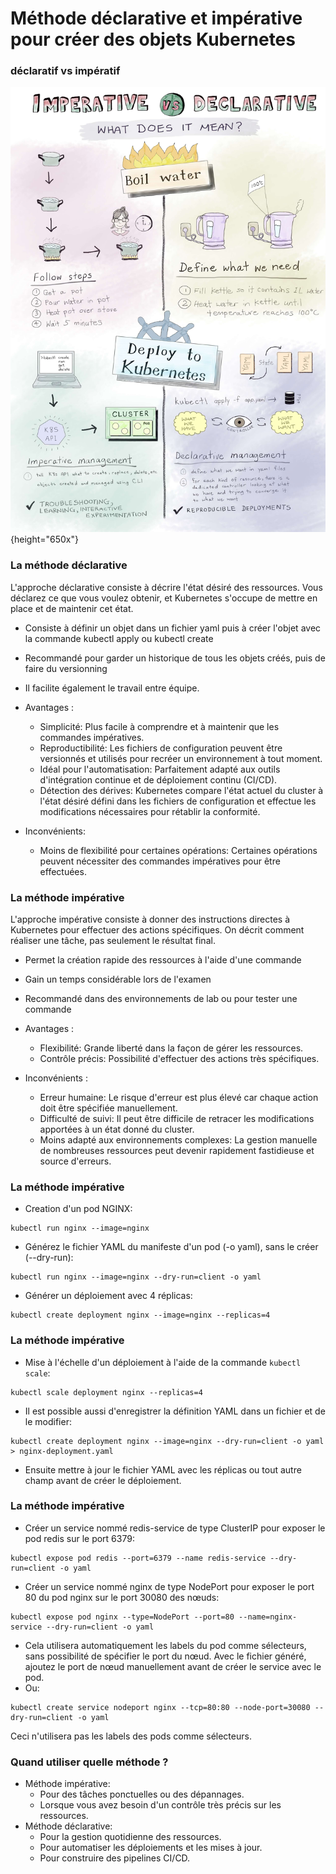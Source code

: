 # Méthode déclarative et impérative pour créer des objets Kubernetes

### déclaratif vs impératif

![](images/kubernetes/imperative-declarative-k8s.jpg){height="650x"}

### La méthode déclarative

L'approche déclarative consiste à décrire l'état désiré des ressources. Vous déclarez ce que vous voulez obtenir, et Kubernetes s'occupe de mettre en place et de maintenir cet état.

- Consiste à définir un objet dans un fichier yaml puis à créer l'objet avec la commande kubectl apply ou kubectl create
- Recommandé pour garder un historique de tous les objets créés, puis de faire du versionning
- Il facilite également le travail entre équipe.

- Avantages :
    - Simplicité: Plus facile à comprendre et à maintenir que les commandes impératives.
    - Reproductibilité: Les fichiers de configuration peuvent être versionnés et utilisés pour recréer un environnement à tout moment.
    - Idéal pour l'automatisation: Parfaitement adapté aux outils d'intégration continue et de déploiement continu (CI/CD).
    - Détection des dérives: Kubernetes compare l'état actuel du cluster à l'état désiré défini dans les fichiers de configuration et effectue les modifications nécessaires pour rétablir la conformité.
- Inconvénients:
    - Moins de flexibilité pour certaines opérations: Certaines opérations peuvent nécessiter des commandes impératives pour être effectuées.



### La méthode impérative

L'approche impérative consiste à donner des instructions directes à Kubernetes pour effectuer des actions spécifiques. On décrit comment réaliser une tâche, pas seulement le résultat final.

- Permet la création rapide des ressources à l'aide d'une commande
- Gain un temps considérable lors de l'examen
- Recommandé dans des environnements de lab ou pour tester une commande 

- Avantages :
    - Flexibilité: Grande liberté dans la façon de gérer les ressources.
    - Contrôle précis: Possibilité d'effectuer des actions très spécifiques.
- Inconvénients :
    - Erreur humaine: Le risque d'erreur est plus élevé car chaque action doit être spécifiée manuellement.
    - Difficulté de suivi: Il peut être difficile de retracer les modifications apportées à un état donné du cluster.
    - Moins adapté aux environnements complexes: La gestion manuelle de nombreuses ressources peut devenir rapidement fastidieuse et source d'erreurs.




### La méthode impérative

- Creation d'un pod NGINX: 
  
```console
kubectl run nginx --image=nginx
```

- Générez le fichier YAML du manifeste d'un pod (-o yaml), sans le créer (--dry-run): 

```console
kubectl run nginx --image=nginx --dry-run=client -o yaml
```

- Générer un déploiement avec 4 réplicas: 

```console
kubectl create deployment nginx --image=nginx --replicas=4
```

### La méthode impérative

- Mise à l'échelle d'un déploiement à l'aide de la commande `kubectl scale`: 
  
```console
kubectl scale deployment nginx --replicas=4
```

- Il est possible aussi d'enregistrer la définition YAML dans un fichier et de le modifier: 

```console
kubectl create deployment nginx --image=nginx --dry-run=client -o yaml > nginx-deployment.yaml
```

- Ensuite mettre à jour le fichier YAML avec les réplicas ou tout autre champ avant de créer le déploiement.


### La méthode impérative

- Créer un service nommé redis-service de type ClusterIP pour exposer le pod redis sur le port 6379: 
  
```console
kubectl expose pod redis --port=6379 --name redis-service --dry-run=client -o yaml
```

- Créer un service nommé nginx de type NodePort pour exposer le port 80 du pod nginx sur le port 30080 des nœuds: 
  
```console
kubectl expose pod nginx --type=NodePort --port=80 --name=nginx-service --dry-run=client -o yaml
```

- Cela utilisera automatiquement les labels du pod comme sélecteurs, sans possibilité de spécifier le port du nœud. Avec le fichier généré, ajoutez le port de nœud manuellement avant de créer le service avec le pod. 
- Ou:
  
```console
kubectl create service nodeport nginx --tcp=80:80 --node-port=30080 --dry-run=client -o yaml
```

Ceci n'utilisera pas les labels des pods comme sélecteurs. 


### Quand utiliser quelle méthode ?

- Méthode impérative:
    - Pour des tâches ponctuelles ou des dépannages.
    - Lorsque vous avez besoin d'un contrôle très précis sur les ressources.
- Méthode déclarative:
    - Pour la gestion quotidienne des ressources.
    - Pour automatiser les déploiements et les mises à jour.
    -  Pour construire des pipelines CI/CD.
  


     
  


